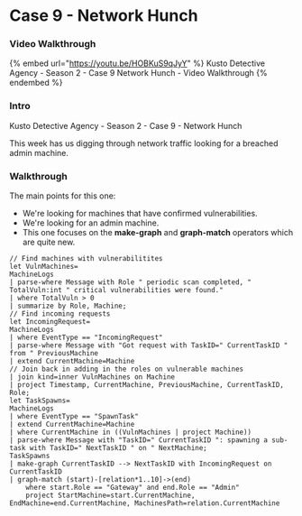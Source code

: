 # Case 9 - Network Hunch

### Video Walkthrough

{% embed url="https://youtu.be/HOBKuS9qJyY" %}
Kusto Detective Agency - Season 2 - Case 9 Network Hunch - Video Walkthrough
{% endembed %}

### Intro

Kusto Detective Agency - Season 2 - Case 9 - Network Hunch

This week has us digging through network traffic looking for a breached admin machine.

### Walkthrough

The main points for this one:

* We're looking for machines that have confirmed vulnerabilities.
* We're looking for an admin machine.
* This one focuses on the **make-graph** and **graph-match** operators which are quite new.

```kusto
// Find machines with vulnerabilitites
let VulnMachines=
MachineLogs
| parse-where Message with Role " periodic scan completed, " TotalVuln:int " critical vulnerabilities were found."
| where TotalVuln > 0
| summarize by Role, Machine;
// Find incoming requests
let IncomingRequest=
MachineLogs
| where EventType == "IncomingRequest"
| parse-where Message with "Got request with TaskID=" CurrentTaskID " from " PreviousMachine
| extend CurrentMachine=Machine
// Join back in adding in the roles on vulnerable machines
| join kind=inner VulnMachines on Machine
| project Timestamp, CurrentMachine, PreviousMachine, CurrentTaskID, Role;
let TaskSpawns=
MachineLogs
| where EventType == "SpawnTask"
| extend CurrentMachine=Machine
| where CurrentMachine in ((VulnMachines | project Machine))
| parse-where Message with "TaskID=" CurrentTaskID ": spawning a sub-task with TaskID=" NextTaskID " on " NextMachine;
TaskSpawns
| make-graph CurrentTaskID --> NextTaskID with IncomingRequest on CurrentTaskID
| graph-match (start)-[relation*1..10]->(end)
    where start.Role == "Gateway" and end.Role == "Admin"
    project StartMachine=start.CurrentMachine, EndMachine=end.CurrentMachine, MachinesPath=relation.CurrentMachine
```

